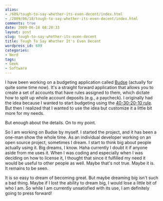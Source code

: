 ```yaml
---
alias:
- /609/tough-to-say-whether-its-even-decent/index.html
- /2009/06/18/tough-to-say-whether-its-even-decent/index.html
comments: true
date: 2009-06-18 08:20:33
layout: post
slug: tough-to-say-whether-its-even-decent
title: Tough To Say Whether It's Even Decent
wordpress_id: 609
categories:
- Nerd
tags:
- Geek
- Software
---
```


I have been working on a budgeting application called [Budse](http://budse.sourceforge.net/) (actually for quite some time now).  It's a straight forward application that allows you to create a set of accounts that have rules assigned to them, which dictate how to split up whole account deposits (e.g., a paycheck).  I originally had the idea because I wanted to start budgeting using the [40-30-20-10 rule](http://www.goingthewongway.com/199/is-the-40-30-20-10-rule-too-ideal/).  But then I realized that I wanted to use the idea but customize it a little bit more for my needs.

But enough about the details.  On to my point.

So I am working on Budse by myself.  I started the project, and it has been a one-man show the whole time.  As an individual developer working on an open source project, sometimes I dream.  I start to think big about people actually using it.  Big dreams, I know.  Haha currently I doubt it if anyone aside from me uses it.  When I was coding and especially when I was deciding on how to license it, I thought that since it fulfilled my need it would be useful to other people as well.  Maybe that's not true.  Maybe it is.  It remains to be seen.

It is so easy to dream of becoming great.  But maybe dreaming big isn't such a bad thing.  Maybe if I lost the ability to dream big, I would lose a little bit of who I am.  So while I am currently unsatisfied with its use, I am definitely going to press forward!

